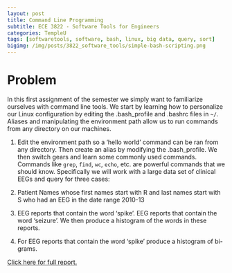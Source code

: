 ```yaml
---
layout: post
title: Command Line Programming
subtitle: ECE 3822 - Software Tools for Engineers
categories: TempleU
tags: [softwaretools, software, bash, linux, big data, query, sort]
bigimg: /img/posts/3822_software_tools/simple-bash-scripting.png
---
```


# Problem
In this first assignment of the semester we simply want to familiarize 
ourselves with command line tools. We start by learning how to personalize 
our Linux configuration by editing the .bash_profile and .bashrc files in 
`~/`. Aliases and manipulating the environment path allow us to run 
commands from any directory on our machines. 

1. Edit the environment path so a ‘hello world’ command can be ran from 
any directory. Then create an alias by modifying the .bash_profile.
We then switch gears and learn some commonly used commands. Commands like 
`grep`, `find`, `wc`, `echo`, etc. are powerful commands that we should 
know. Specifically we will work with a large data set of clinical EEGs and 
query for three cases:

2. Patient Names whose first names start with R and last names start with 
S who had an EEG in the date range 2010-13

3. EEG reports that contain the word ‘spike’. EEG reports that contain the 
word ‘seizure’. We then produce a histogram of the words in these reports.

4. For EEG reports that contain the word ‘spike’ produce a histogram of 
bi-grams. 

[Click here for full report.](
http://files.tdevin.com/blog/20150831_trejo_devin_hw1.pdf)
